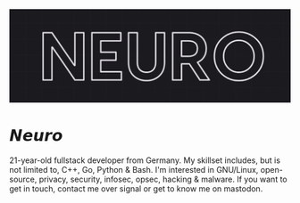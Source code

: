 <div style="display: flex; justify-content: center;">
  <a>
    <img src="./banner.gif" alt="Banner" style="width: 100vw; max-width: 100%;" />
  </a>
</div>


# 𝙉𝙚𝙪𝙧𝙤

21-year-old fullstack developer from Germany. My skillset includes, but is not limited to, C++, Go, Python & Bash. I'm interested in GNU/Linux, open-source, privacy, security, infosec, opsec, hacking & malware. If you want to get in touch, contact me over signal or get to know me on mastodon.
